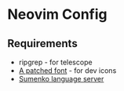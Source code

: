 # Neovim Config


## Requirements
* ripgrep - for telescope
* [A patched font](https://www.nerdfonts.com/) - for dev icons
* [Sumenko language server](https://github.com/sumneko/lua-language-server/wiki/Build-and-Run-(Standalone))


